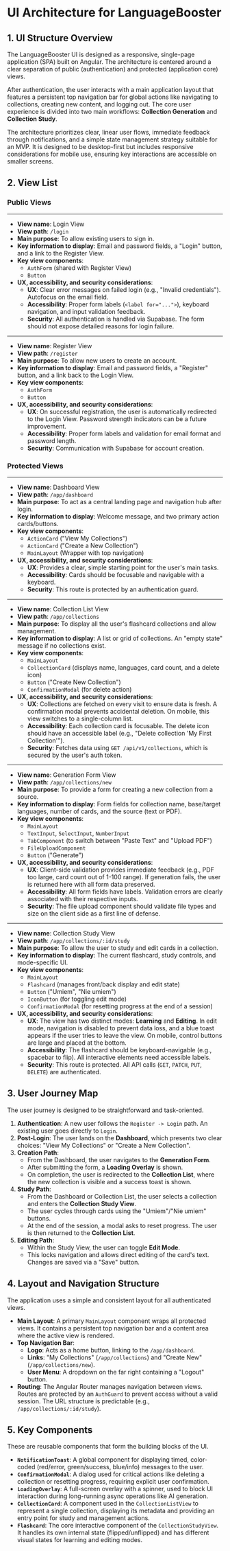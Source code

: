 # UI Architecture for LanguageBooster

## 1. UI Structure Overview

The LanguageBooster UI is designed as a responsive, single-page application (SPA) built on Angular. The architecture is centered around a clear separation of public (authentication) and protected (application core) views.

After authentication, the user interacts with a main application layout that features a persistent top navigation bar for global actions like navigating to collections, creating new content, and logging out. The core user experience is divided into two main workflows: **Collection Generation** and **Collection Study**.

The architecture prioritizes clear, linear user flows, immediate feedback through notifications, and a simple state management strategy suitable for an MVP. It is designed to be desktop-first but includes responsive considerations for mobile use, ensuring key interactions are accessible on smaller screens.

## 2. View List

### Public Views

---

- **View name**: Login View
- **View path**: `/login`
- **Main purpose**: To allow existing users to sign in.
- **Key information to display**: Email and password fields, a "Login" button, and a link to the Register View.
- **Key view components**:
    - `AuthForm` (shared with Register View)
    - `Button`
- **UX, accessibility, and security considerations**:
    - **UX**: Clear error messages on failed login (e.g., "Invalid credentials"). Autofocus on the email field.
    - **Accessibility**: Proper form labels (`<label for="...">`), keyboard navigation, and input validation feedback.
    - **Security**: All authentication is handled via Supabase. The form should not expose detailed reasons for login failure.

---

- **View name**: Register View
- **View path**: `/register`
- **Main purpose**: To allow new users to create an account.
- **Key information to display**: Email and password fields, a "Register" button, and a link back to the Login View.
- **Key view components**:
    - `AuthForm`
    - `Button`
- **UX, accessibility, and security considerations**:
    - **UX**: On successful registration, the user is automatically redirected to the Login View. Password strength indicators can be a future improvement.
    - **Accessibility**: Proper form labels and validation for email format and password length.
    - **Security**: Communication with Supabase for account creation.

### Protected Views

---

- **View name**: Dashboard View
- **View path**: `/app/dashboard`
- **Main purpose**: To act as a central landing page and navigation hub after login.
- **Key information to display**: Welcome message, and two primary action cards/buttons.
- **Key view components**:
    - `ActionCard` ("View My Collections")
    - `ActionCard` ("Create a New Collection")
    - `MainLayout` (Wrapper with top navigation)
- **UX, accessibility, and security considerations**:
    - **UX**: Provides a clear, simple starting point for the user's main tasks.
    - **Accessibility**: Cards should be focusable and navigable with a keyboard.
    - **Security**: This route is protected by an authentication guard.

---

- **View name**: Collection List View
- **View path**: `/app/collections`
- **Main purpose**: To display all the user's flashcard collections and allow management.
- **Key information to display**: A list or grid of collections. An "empty state" message if no collections exist.
- **Key view components**:
    - `MainLayout`
    - `CollectionCard` (displays name, languages, card count, and a delete icon)
    - `Button` ("Create New Collection")
    - `ConfirmationModal` (for delete action)
- **UX, accessibility, and security considerations**:
    - **UX**: Collections are fetched on every visit to ensure data is fresh. A confirmation modal prevents accidental deletion. On mobile, this view switches to a single-column list.
    - **Accessibility**: Each collection card is focusable. The delete icon should have an accessible label (e.g., "Delete collection 'My First Collection'").
    - **Security**: Fetches data using `GET /api/v1/collections`, which is secured by the user's auth token.

---

- **View name**: Generation Form View
- **View path**: `/app/collections/new`
- **Main purpose**: To provide a form for creating a new collection from a source.
- **Key information to display**: Form fields for collection name, base/target languages, number of cards, and the source (text or PDF).
- **Key view components**:
    - `MainLayout`
    - `TextInput`, `SelectInput`, `NumberInput`
    - `TabComponent` (to switch between "Paste Text" and "Upload PDF")
    - `FileUploadComponent`
    - `Button` ("Generate")
- **UX, accessibility, and security considerations**:
    - **UX**: Client-side validation provides immediate feedback (e.g., PDF too large, card count out of 1-100 range). If generation fails, the user is returned here with all form data preserved.
    - **Accessibility**: All form fields have labels. Validation errors are clearly associated with their respective inputs.
    - **Security**: The file upload component should validate file types and size on the client side as a first line of defense.

---

- **View name**: Collection Study View
- **View path**: `/app/collections/:id/study`
- **Main purpose**: To allow the user to study and edit cards in a collection.
- **Key information to display**: The current flashcard, study controls, and mode-specific UI.
- **Key view components**:
    - `MainLayout`
    - `Flashcard` (manages front/back display and edit state)
    - `Button` ("Umiem", "Nie umiem")
    - `IconButton` (for toggling edit mode)
    - `ConfirmationModal` (for resetting progress at the end of a session)
- **UX, accessibility, and security considerations**:
    - **UX**: The view has two distinct modes: **Learning** and **Editing**. In edit mode, navigation is disabled to prevent data loss, and a blue toast appears if the user tries to leave the view. On mobile, control buttons are large and placed at the bottom.
    - **Accessibility**: The flashcard should be keyboard-navigable (e.g., spacebar to flip). All interactive elements need accessible labels.
    - **Security**: This route is protected. All API calls (`GET`, `PATCH`, `PUT`, `DELETE`) are authenticated.

## 3. User Journey Map

The user journey is designed to be straightforward and task-oriented.

1.  **Authentication**: A new user follows the `Register -> Login` path. An existing user goes directly to `Login`.
2.  **Post-Login**: The user lands on the **Dashboard**, which presents two clear choices: "View My Collections" or "Create a New Collection".
3.  **Creation Path**:
    - From the Dashboard, the user navigates to the **Generation Form**.
    - After submitting the form, a **Loading Overlay** is shown.
    - On completion, the user is redirected to the **Collection List**, where the new collection is visible and a success toast is shown.
4.  **Study Path**:
    - From the Dashboard or Collection List, the user selects a collection and enters the **Collection Study View**.
    - The user cycles through cards using the "Umiem"/"Nie umiem" buttons.
    - At the end of the session, a modal asks to reset progress. The user is then returned to the **Collection List**.
5.  **Editing Path**:
    - Within the Study View, the user can toggle **Edit Mode**.
    - This locks navigation and allows direct editing of the card's text. Changes are saved via a "Save" button.

## 4. Layout and Navigation Structure

The application uses a simple and consistent layout for all authenticated views.

-   **Main Layout**: A primary `MainLayout` component wraps all protected views. It contains a persistent top navigation bar and a content area where the active view is rendered.
-   **Top Navigation Bar**:
    -   **Logo**: Acts as a home button, linking to the `/app/dashboard`.
    -   **Links**: "My Collections" (`/app/collections`) and "Create New" (`/app/collections/new`).
    -   **User Menu**: A dropdown on the far right containing a "Logout" button.
-   **Routing**: The Angular Router manages navigation between views. Routes are protected by an `AuthGuard` to prevent access without a valid session. The URL structure is predictable (e.g., `/app/collections/:id/study`).

## 5. Key Components

These are reusable components that form the building blocks of the UI.

-   **`NotificationToast`**: A global component for displaying timed, color-coded (red/error, green/success, blue/info) messages to the user.
-   **`ConfirmationModal`**: A dialog used for critical actions like deleting a collection or resetting progress, requiring explicit user confirmation.
-   **`LoadingOverlay`**: A full-screen overlay with a spinner, used to block UI interaction during long-running async operations like AI generation.
-   **`CollectionCard`**: A component used in the `CollectionListView` to represent a single collection, displaying its metadata and providing an entry point for study and management actions.
-   **`Flashcard`**: The core interactive component of the `CollectionStudyView`. It handles its own internal state (flipped/unflipped) and has different visual states for learning and editing modes.
